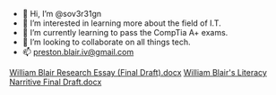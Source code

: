 - 👋 Hi, I’m @sov3r31gn
- 👀 I’m interested in learning more about the field of I.T.
- 🌱 I’m currently learning to pass the CompTia A+ exams.
- 💞️ I’m looking to collaborate on all things tech.
- 📫 preston.blair.iv@gmail.com

<!---
sov3r31gn/sov3r31gn is a ✨ special ✨ repository because its `README.md` (this file) appears on your GitHub profile.
You can click the Preview link to take a look at your changes.
--->
[William Blair Research Essay (Final Draft).docx](https://github.com/sov3r31gn/sov3r31gn/files/9024822/William.Blair.Research.Essay.Final.Draft.docx)
[William Blair's Literacy Narritive Final Draft.docx](https://github.com/sov3r31gn/sov3r31gn/files/9024825/William.Blair.s.Literacy.Narritive.Final.Draft.docx)
